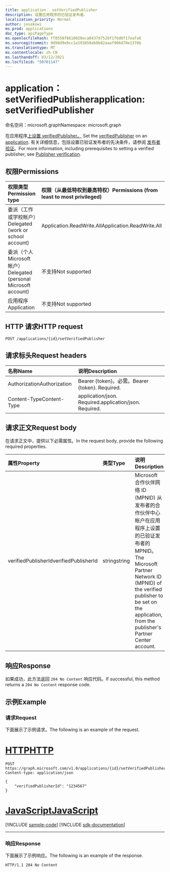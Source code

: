 ```yaml
---
title: application： setVerifiedPublisher
description: 设置应用程序的已验证发布者。
localization_priority: Normal
author: jesakowi
ms.prod: applications
doc_type: apiPageType
ms.openlocfilehash: ff0558f8618020eca6437d7528f1f6d0f17eafa6
ms.sourcegitcommit: 9d98d9e9cc1e193850ab9b82aaaf906d70e1378b
ms.translationtype: MT
ms.contentlocale: zh-CN
ms.lasthandoff: 03/12/2021
ms.locfileid: "50761147"
---
```

# <a name="application-setverifiedpublisher"></a><span data-ttu-id="b1a4c-103">application： setVerifiedPublisher</span><span class="sxs-lookup"><span data-stu-id="b1a4c-103">application: setVerifiedPublisher</span></span>

<span data-ttu-id="b1a4c-104">命名空间：microsoft.graph</span><span class="sxs-lookup"><span data-stu-id="b1a4c-104">Namespace: microsoft.graph</span></span>

<span data-ttu-id="b1a4c-105">在应用程序[上设置 verifiedPublisher。](../resources/verifiedPublisher.md) [](../resources/application.md)</span><span class="sxs-lookup"><span data-stu-id="b1a4c-105">Set the [verifiedPublisher](../resources/verifiedPublisher.md) on an [application](../resources/application.md).</span></span> <span data-ttu-id="b1a4c-106">有关详细信息，包括设置已验证发布者的先决条件，请参阅 [发布者验证](/azure/active-directory/develop/publisher-verification-overview)。</span><span class="sxs-lookup"><span data-stu-id="b1a4c-106">For more information, including prerequisites to setting a verified publisher, see [Publisher verification](/azure/active-directory/develop/publisher-verification-overview).</span></span>

## <a name="permissions"></a><span data-ttu-id="b1a4c-107">权限</span><span class="sxs-lookup"><span data-stu-id="b1a4c-107">Permissions</span></span>

|<span data-ttu-id="b1a4c-108">权限类型</span><span class="sxs-lookup"><span data-stu-id="b1a4c-108">Permission type</span></span>      | <span data-ttu-id="b1a4c-109">权限（从最低特权到最高特权）</span><span class="sxs-lookup"><span data-stu-id="b1a4c-109">Permissions (from least to most privileged)</span></span>              |
|:--------------------|:---------------------------------------------------------|
|<span data-ttu-id="b1a4c-110">委派（工作或学校帐户）</span><span class="sxs-lookup"><span data-stu-id="b1a4c-110">Delegated (work or school account)</span></span> | <span data-ttu-id="b1a4c-111">Application.ReadWrite.All</span><span class="sxs-lookup"><span data-stu-id="b1a4c-111">Application.ReadWrite.All</span></span> |
|<span data-ttu-id="b1a4c-112">委派（个人 Microsoft 帐户）</span><span class="sxs-lookup"><span data-stu-id="b1a4c-112">Delegated (personal Microsoft account)</span></span> | <span data-ttu-id="b1a4c-113">不支持</span><span class="sxs-lookup"><span data-stu-id="b1a4c-113">Not supported</span></span> |
|<span data-ttu-id="b1a4c-114">应用程序</span><span class="sxs-lookup"><span data-stu-id="b1a4c-114">Application</span></span> | <span data-ttu-id="b1a4c-115">不支持</span><span class="sxs-lookup"><span data-stu-id="b1a4c-115">Not supported</span></span> |

## <a name="http-request"></a><span data-ttu-id="b1a4c-116">HTTP 请求</span><span class="sxs-lookup"><span data-stu-id="b1a4c-116">HTTP request</span></span>

<!-- { "blockType": "ignored" } -->

```http
POST /applications/{id}/setVerifiedPublisher
```

## <a name="request-headers"></a><span data-ttu-id="b1a4c-117">请求标头</span><span class="sxs-lookup"><span data-stu-id="b1a4c-117">Request headers</span></span>

| <span data-ttu-id="b1a4c-118">名称</span><span class="sxs-lookup"><span data-stu-id="b1a4c-118">Name</span></span>           | <span data-ttu-id="b1a4c-119">说明</span><span class="sxs-lookup"><span data-stu-id="b1a4c-119">Description</span></span>                |
|:---------------|:---------------------------|
| <span data-ttu-id="b1a4c-120">Authorization</span><span class="sxs-lookup"><span data-stu-id="b1a4c-120">Authorization</span></span>  | <span data-ttu-id="b1a4c-p102">Bearer {token}。必需。</span><span class="sxs-lookup"><span data-stu-id="b1a4c-p102">Bearer {token}. Required.</span></span>  |
| <span data-ttu-id="b1a4c-123">Content-Type</span><span class="sxs-lookup"><span data-stu-id="b1a4c-123">Content-Type</span></span>   | <span data-ttu-id="b1a4c-p103">application/json. Required.</span><span class="sxs-lookup"><span data-stu-id="b1a4c-p103">application/json. Required.</span></span>|

## <a name="request-body"></a><span data-ttu-id="b1a4c-126">请求正文</span><span class="sxs-lookup"><span data-stu-id="b1a4c-126">Request body</span></span>

<span data-ttu-id="b1a4c-127">在请求正文中，提供以下必需属性。</span><span class="sxs-lookup"><span data-stu-id="b1a4c-127">In the request body, provide the following required properties.</span></span>

| <span data-ttu-id="b1a4c-128">属性</span><span class="sxs-lookup"><span data-stu-id="b1a4c-128">Property</span></span>     | <span data-ttu-id="b1a4c-129">类型</span><span class="sxs-lookup"><span data-stu-id="b1a4c-129">Type</span></span>   |<span data-ttu-id="b1a4c-130">说明</span><span class="sxs-lookup"><span data-stu-id="b1a4c-130">Description</span></span>|
|:---------------|:--------|:----------|
| <span data-ttu-id="b1a4c-131">verifiedPublisherId</span><span class="sxs-lookup"><span data-stu-id="b1a4c-131">verifiedPublisherId</span></span> | <span data-ttu-id="b1a4c-132">string</span><span class="sxs-lookup"><span data-stu-id="b1a4c-132">string</span></span> | <span data-ttu-id="b1a4c-133">Microsoft 合作伙伴网络 ID (MPNID) 从发布者的合作伙伴中心帐户在应用程序上设置的已验证发布者的 MPNID。</span><span class="sxs-lookup"><span data-stu-id="b1a4c-133">The Microsoft Partner Network ID (MPNID) of the verified publisher to be set on the application, from the publisher's Partner Center account.</span></span> |

## <a name="response"></a><span data-ttu-id="b1a4c-134">响应</span><span class="sxs-lookup"><span data-stu-id="b1a4c-134">Response</span></span>

<span data-ttu-id="b1a4c-135">如果成功，此方法返回 `204 No Content` 响应代码。</span><span class="sxs-lookup"><span data-stu-id="b1a4c-135">If successful, this method returns a `204 No Content` response code.</span></span>

## <a name="example"></a><span data-ttu-id="b1a4c-136">示例</span><span class="sxs-lookup"><span data-stu-id="b1a4c-136">Example</span></span>

### <a name="request"></a><span data-ttu-id="b1a4c-137">请求</span><span class="sxs-lookup"><span data-stu-id="b1a4c-137">Request</span></span>

<span data-ttu-id="b1a4c-138">下面展示了示例请求。</span><span class="sxs-lookup"><span data-stu-id="b1a4c-138">The following is an example of the request.</span></span>


# <a name="http"></a>[<span data-ttu-id="b1a4c-139">HTTP</span><span class="sxs-lookup"><span data-stu-id="b1a4c-139">HTTP</span></span>](#tab/http)
<!-- {
  "blockType": "request",
  "name": "application_setverifiedpublisher"
}-->

```http
POST https://graph.microsoft.com/v1.0/applications/{id}/setVerifiedPublisher
Content-type: application/json

{
    "verifiedPublisherId": "1234567"
}
```
# <a name="javascript"></a>[<span data-ttu-id="b1a4c-140">JavaScript</span><span class="sxs-lookup"><span data-stu-id="b1a4c-140">JavaScript</span></span>](#tab/javascript)
[!INCLUDE [sample-code](../includes/snippets/javascript/application-setverifiedpublisher-javascript-snippets.md)]
[!INCLUDE [sdk-documentation](../includes/snippets/snippets-sdk-documentation-link.md)]

---


### <a name="response"></a><span data-ttu-id="b1a4c-141">响应</span><span class="sxs-lookup"><span data-stu-id="b1a4c-141">Response</span></span>

<span data-ttu-id="b1a4c-142">下面展示了示例响应。</span><span class="sxs-lookup"><span data-stu-id="b1a4c-142">The following is an example of the response.</span></span>

<!-- {
  "blockType": "response",
  "truncated": true
} -->

```http
HTTP/1.1 204 No Content
```

<!-- uuid: 8c7a28dd-cebd-4dc0-b195-b2c7476e7a65
2020-09-09 21:28:30 UTC -->
<!-- {
  "type": "#page.annotation",
  "description": "application: setVerifiedPublisher",
  "keywords": "",
  "section": "documentation",
  "tocPath": "",
  "suppressions": []
}-->
